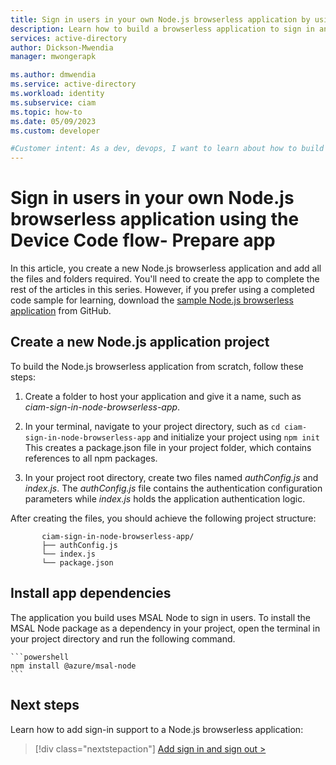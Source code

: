 ```yaml
---
title: Sign in users in your own Node.js browserless application by using the Device Code flow- Prepare app
description: Learn how to build a browserless application to sign in and sign out users - Prepare app
services: active-directory
author: Dickson-Mwendia
manager: mwongerapk

ms.author: dmwendia
ms.service: active-directory
ms.workload: identity
ms.subservice: ciam
ms.topic: how-to
ms.date: 05/09/2023
ms.custom: developer

#Customer intent: As a dev, devops, I want to learn about how to build a Node.js browserless application to authenticate users with my Azure Active Directory (Azure AD) for customers tenant
---
```


# Sign in users in your own Node.js browserless application using the Device Code flow- Prepare app

In this article, you create a new Node.js browserless application and add all the files and folders required. You'll need to create the app to complete the rest of the articles in this series. However, if you prefer using a completed code sample for learning, download the [sample Node.js browserless application](https://github.com/Azure-Samples/ms-identity-ciam-javascript-tutorial/archive/refs/heads/main.zip) from GitHub.

## Create a new Node.js application project

To build the Node.js browserless application from scratch, follow these steps:

1. Create a folder to host your application and give it a name, such as *ciam-sign-in-node-browserless-app*.

1. In your terminal, navigate to your project directory, such as `cd ciam-sign-in-node-browserless-app` and initialize your project using `npm init` 
 This creates a package.json file in your project folder, which contains references to all npm packages. 

1. In your project root directory, create two files named *authConfig.js* and *index.js*. The *authConfig.js* file contains the authentication configuration parameters while *index.js* holds the application authentication logic. 

 After creating the files, you should achieve the following project structure:

 ```
        ciam-sign-in-node-browserless-app/
        ├── authConfig.js
        └── index.js
        └── package.json
 ```

## Install app dependencies

The application you build uses MSAL Node to sign in users. To install the MSAL Node package as a dependency in your project, open the terminal in your project  directory and run the following command. 

    ```powershell
    npm install @azure/msal-node   
    ```

## Next steps

Learn how to add sign-in support to a Node.js browserless application:

> [!div class="nextstepaction"]
> [Add sign in and sign out >](how-to-browserless-app-node-sign-in-sign-out.md)




